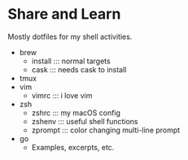 # Share and Learn

Mostly dotfiles for my shell activities.

- brew
  - install ::: normal targets
  - cask ::: needs cask to install
- tmux
- vim
  - vimrc ::: i love vim
- zsh
  - zshrc ::: my macOS config
  - zshenv ::: useful shell functions
  - zprompt ::: color changing multi-line prompt
- go
  - Examples, excerpts, etc.
